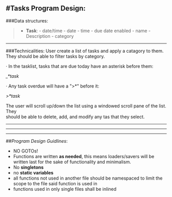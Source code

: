 #**Tasks Program Design:**
-------
###Data structures:
>- **Task**:
	- date/time
		- date
		- time
		- due date enabled
	- name
	- Description
	- category
-------
###Technicalities:
User create a list of tasks and apply a catagory to them.  They should be able to filter tasks by category.

&middot;  In the tasklist, tasks that are due today have an asterisk before them:

 *_\*task*

&middot;  Any task overdue will have a ">*" before it:

*\>\*task*

The user will scroll up/down the list using a windowed scroll pane of the list.  They  
 should be able to delete, add, and modify any tas that they select.

---

---

---

##*Program Design Guidlines*:

- NO GOTOs!
- Functions are written **as needed**, this means loaders/savers will be written last for the sake of functionality and minimalism.
- No **singletons**
- no **static variables**
- all functions not used in another file should be namespaced to limit the scope to the file said function is used in
- functions used in only single files shall be inlined
